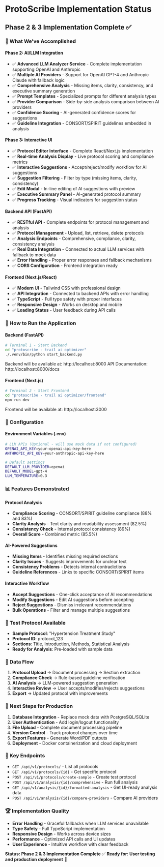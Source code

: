 # ProtoScribe Implementation Status

## Phase 2 & 3 Implementation Complete ✅

### 🎯 What We've Accomplished

#### Phase 2: AI/LLM Integration
- ✅ **Advanced LLM Analyzer Service** - Complete implementation supporting OpenAI and Anthropic
- ✅ **Multiple AI Providers** - Support for OpenAI GPT-4 and Anthropic Claude with fallback logic
- ✅ **Comprehensive Analysis** - Missing items, clarity, consistency, and executive summary generation
- ✅ **Prompt Templates** - Specialized prompts for different analysis types
- ✅ **Provider Comparison** - Side-by-side analysis comparison between AI providers
- ✅ **Confidence Scoring** - AI-generated confidence scores for suggestions
- ✅ **Guideline Integration** - CONSORT/SPIRIT guidelines embedded in analysis

#### Phase 3: Interactive UI
- ✅ **Protocol Editor Interface** - Complete React/Next.js implementation
- ✅ **Real-time Analysis Display** - Live protocol scoring and compliance metrics
- ✅ **Interactive Suggestions** - Accept/reject/modify workflow for AI suggestions
- ✅ **Suggestion Filtering** - Filter by type (missing items, clarity, consistency)
- ✅ **Edit Modal** - In-line editing of AI suggestions with preview
- ✅ **Executive Summary Panel** - AI-generated protocol summary
- ✅ **Progress Tracking** - Visual indicators for suggestion status

#### Backend API (FastAPI)
- ✅ **RESTful API** - Complete endpoints for protocol management and analysis
- ✅ **Protocol Management** - Upload, list, retrieve, delete protocols
- ✅ **Analysis Endpoints** - Comprehensive, compliance, clarity, consistency analysis
- ✅ **Real Data Integration** - Connected to actual LLM services with fallback to mock data
- ✅ **Error Handling** - Proper error responses and fallback mechanisms
- ✅ **CORS Configuration** - Frontend integration ready

#### Frontend (Next.js/React)
- ✅ **Modern UI** - Tailwind CSS with professional design
- ✅ **API Integration** - Connected to backend APIs with error handling
- ✅ **TypeScript** - Full type safety with proper interfaces
- ✅ **Responsive Design** - Works on desktop and mobile
- ✅ **Loading States** - User feedback during API calls

### 🚀 How to Run the Application

#### Backend (FastAPI)
```bash
# Terminal 1 - Start Backend
cd "protoscribe - trail ai optimizer"
./.venv/bin/python start_backend.py
```
Backend will be available at: http://localhost:8000
API Documentation: http://localhost:8000/docs

#### Frontend (Next.js)
```bash
# Terminal 2 - Start Frontend  
cd "protoscribe - trail ai optimizer/frontend"
npm run dev
```
Frontend will be available at: http://localhost:3000

### 🔧 Configuration

#### Environment Variables (.env)
```bash
# LLM APIs (Optional - will use mock data if not configured)
OPENAI_API_KEY=your-openai-api-key-here
ANTHROPIC_API_KEY=your-anthropic-api-key-here

# Default settings
DEFAULT_LLM_PROVIDER=openai
DEFAULT_MODEL=gpt-4
LLM_TEMPERATURE=0.3
```

### 📊 Features Demonstrated

#### Protocol Analysis
- **Compliance Scoring** - CONSORT/SPIRIT guideline compliance (88% and 83%)
- **Clarity Analysis** - Text clarity and readability assessment (82.5%)
- **Consistency Check** - Internal protocol consistency (89%)
- **Overall Score** - Combined metric (85.5%)

#### AI-Powered Suggestions
- **Missing Items** - Identifies missing required sections
- **Clarity Issues** - Suggests improvements for unclear text
- **Consistency Problems** - Detects internal contradictions
- **Guideline References** - Links to specific CONSORT/SPIRIT items

#### Interactive Workflow
- **Accept Suggestions** - One-click acceptance of AI recommendations
- **Modify Suggestions** - Edit AI suggestions before accepting
- **Reject Suggestions** - Dismiss irrelevant recommendations
- **Bulk Operations** - Filter and manage multiple suggestions

### 🧪 Test Protocol Available
- **Sample Protocol**: "Hypertension Treatment Study"
- **Protocol ID**: protocol_123
- **Sections**: Title, Introduction, Methods, Statistical Analysis
- **Ready for Analysis**: Pre-loaded with sample data

### 🔄 Data Flow
1. **Protocol Upload** → Document processing → Section extraction
2. **Compliance Check** → Rule-based guideline verification
3. **AI Analysis** → LLM-powered suggestion generation
4. **Interactive Review** → User accepts/modifies/rejects suggestions
5. **Export** → Updated protocol with improvements

### 🎯 Next Steps for Production
1. **Database Integration** - Replace mock data with PostgreSQL/SQLite
2. **User Authentication** - Add login/logout functionality
3. **File Upload** - Complete document processing pipeline
4. **Version Control** - Track protocol changes over time
5. **Export Features** - Generate Word/PDF outputs
6. **Deployment** - Docker containerization and cloud deployment

### 🔑 Key Endpoints
- `GET /api/v1/protocols/` - List all protocols
- `GET /api/v1/protocols/{id}` - Get specific protocol
- `POST /api/v1/protocols/create-sample` - Create test protocol
- `POST /api/v1/analysis/{id}/comprehensive` - Run full analysis
- `GET /api/v1/analysis/{id}/formatted-analysis` - Get UI-ready analysis data
- `POST /api/v1/analysis/{id}/compare-providers` - Compare AI providers

### 🏆 Implementation Quality
- **Error Handling** - Graceful fallbacks when LLM services unavailable
- **Type Safety** - Full TypeScript implementation
- **Responsive Design** - Works across device sizes
- **Performance** - Optimized API calls and UI updates
- **User Experience** - Intuitive workflow with clear feedback

**Status: Phase 2 & 3 Implementation Complete** ✅
**Ready for: User testing and production deployment** 🚀
